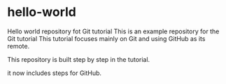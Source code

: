 # hello-world
Hello world repository fot Git tutorial
This is an example repository for the Git tutorial
This tutorial focuses mainly on Git and using GitHub as its remote.

This repository is built step by step in the tutorial.

it now includes steps for GitHub.
